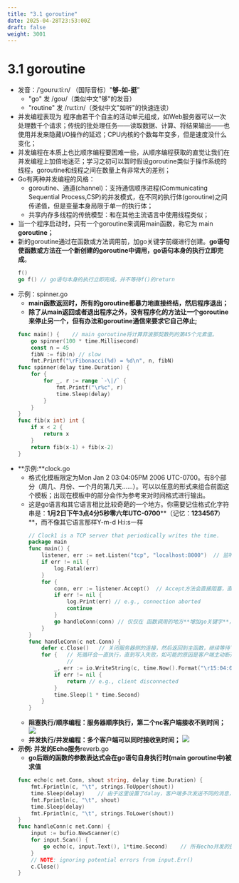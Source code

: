```yaml
---
title: "3.1 goroutine"
date: 2025-04-28T23:53:00Z
draft: false
weight: 3001
---
```


# 3.1 goroutine

- 发音：/ˈɡoʊruːtiːn/ （国际音标）"**够-如-挺**”
    - "go" 发 /ɡoʊ/（类似中文"够"的发音）
    - "routine" 发 /ruːtiːn/（类似中文"如听"的快速连读）
- 并发编程表现为 程序由若干个自主的活动单元组成，如Web服务器可以一次处理数千个请求；传统的批处理任务——读取数据、计算、将结果输出——也使用并发来隐藏I/O操作的延迟；CPU内核的个数每年变多，但是速度没什么变化；
- 并发编程在本质上也比顺序编程要困难一些，从顺序编程获取的直觉让我们在并发编程上加倍地迷茫；学习之初可以暂时假设goroutine类似于操作系统的线程，goroutine和线程之间在数量上有非常大的差别；
- Go有两种并发编程的风格：
    - goroutine、通道(channel)：支持通信顺序进程(Communicating Sequential Process,CSP)的并发模式，在不同的执行体(goroutine)之间传递值，但是变量本身局限于单一的执行体；
    - 共享内存多线程的传统模型：和在其他主流语言中使用线程类似；
- 当一个程序启动时，只有一个goroutine来调用main函数，称它为 main **goroutine；**
- 新的goroutine通过在函数或方法调用前，加go关键字前缀进行创建。**go语句使函数或方法在一个新创建的goroutine中调用，go语句本身的执行立即完成**。
    ```go
    f()
    go f() // go语句本身的执行立即完成，并不等待f()的return
    ```
- 示例：spinner.go
    -  **main函数返回时，所有的goroutine都暴力地直接终结，然后程序退出；**
    - **除了从main返回或者退出程序之外，没有程序化的方法让一个goroutine来停止另一个，但有办法和goroutine通信来要求它自己停止;**
    ```go
    func main() {    // main goroutine将计算菲波那契数列的第45个元素值。
        go spinner(100 * time.Millisecond)
        const n = 45
        fibN := fib(n) // slow
        fmt.Printf("\rFibonacci(%d) = %d\n", n, fibN) 
    func spinner(delay time.Duration) {
        for {
            for _, r := range `-\|/` {
                fmt.Printf("\r%c", r)
                time.Sleep(delay)
            }
        }
    }
    func fib(x int) int {
        if x < 2 {
            return x
        }
        return fib(x-1) + fib(x-2)
    }
    ```
- **示例:**clock.go
    - 格式化模板限定为Mon Jan 2 03:04:05PM 2006 UTC-0700。有8个部分（周几、月份、一个月的第几天……）。可以以任意的形式来组合前面这个模板；出现在模板中的部分会作为参考来对时间格式进行输出。
    - 这是go语言和其它语言相比比较奇葩的一个地方。你需要记住格式化字符串是：**1月2日下午3点4分5秒零六年UTC-0700****（记忆：**1234567**）**，而不像其它语言那样Y-m-d H:i:s一样
        ```go
        // Clock1 is a TCP server that periodically writes the time.
        package main
        func main() {
            listener, err := net.Listen("tcp", "localhost:8000")  // 监听8000端口
            if err != nil {
                log.Fatal(err)
            }
            for {
                conn, err := listener.Accept()  // Accept方法会直接阻塞，直到一个新的连接被创建，然后会返回一个net.Conn对象来表示这个连接
                if err != nil {
                    log.Print(err) // e.g., connection aborted
                    continue
                }
                go handleConn(conn) // 仅仅在 函数调用的地方**增加go关键字**，让每一次handleConn的调用都进入自己的一个独立的goroutine内执行
            }
        }
        func handleConn(c net.Conn) {
            defer c.Close()   // 关闭服务器侧的连接，然后返回到主函数，继续等待下一个连接请求
            for {   // 死循环会一直执行，直到写入失败，如可能的原因是客户端主动断开连接
        		    // 
                _, err := io.WriteString(c, time.Now().Format("\r15:04:05"))  // 由于net.Conn实现了io.Writer接口，我们可以直接向其写入内容。 \r (回车,Carriage Return，CR): 将光标回到当前行的行首(而不会换到下一行),之后的输出会把之前的输出覆盖
                if err != nil {
                    return // e.g., client disconnected
                }
                time.Sleep(1 * time.Second)
            }
        }
        ```
    - **阻塞执行/顺序编程：服务器顺序执行，第二个nc客户端接收不到时间；**
        ![](/images/1e324637-29b5-8036-b50f-dc1145654220/image_18f24637-29b5-8022-9d13-e364245a2e33.jpg)
    - **并发执行/并发编程：多个客户端可以同时接收到时间；**
        ![](/images/1e324637-29b5-8036-b50f-dc1145654220/image_18f24637-29b5-8019-a679-e3e154f99168.jpg)
- **示例: 并发的Echo服务**reverb.go
    - **go后跟的函数的参数表达式会在go语句自身执行时(main goroutine中)被求值**
    ```go
    func echo(c net.Conn, shout string, delay time.Duration) {
        fmt.Fprintln(c, "\t", strings.ToUpper(shout))
        time.Sleep(delay)    // 由于这里设置了dalay，客户端多次发送不同的消息，所有echo的回显会顺序的执行，程序非常慢
        fmt.Fprintln(c, "\t", shout)
        time.Sleep(delay)
        fmt.Fprintln(c, "\t", strings.ToLower(shout))
    }
    func handleConn(c net.Conn) {
        input := bufio.NewScanner(c)
        for input.Scan() {
            go echo(c, input.Text(), 1*time.Second)    // 所有echo并发的执行，程序非常快
        }
        // NOTE: ignoring potential errors from input.Err()
        c.Close()
    }
    ```


